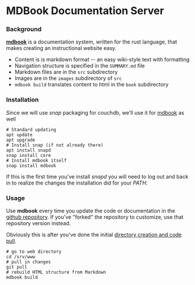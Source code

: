 # MDBook Documentation Server

### Background

[**mdbook**](https://rust-lang.github.io/mdBook/) is a documentation system, written for the rust language, that makes creating an instructional website easy. 

* Content is is markdown format -- an easy wiki-style text with formatting
* Navigation structure is specified in the `SUMMARY.md` file
* Markdown files are in the `src` subdirectory
* Images are in the `images` subdirectory of `src`
* `mdbook build` translates content to html in the `book` subdirectory

### Installation

Since we will use *snap* packaging for couchdb, we'll use it for [mdbook](https://snapcraft.io/install/mdbook/debian) as well

```
# Standard updating
apt update
apt upgrade
# Install snap (if not already there)
apt install snapd
snap install core
# Install mdbook itself
snap install mdbook
```

If this is the first time you've install *snapd* you will need to log out and back in to realize the changes the installation did for your *PATH*.

### Usage

Use **mdbook** every time you update the code or documentation in the [github repository](https://github.com/alfille/eMission). If you've "forked" the repository to customize, use that repository version instead.

Obviously this is after you've done the initial [directory creation and code pull](emission_code.html).
```
# go to web directory
cd /srv/www
# pull in changes
git pull
# rebuild HTML structure from Markdown
mdbook build
```